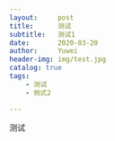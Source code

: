 ```yaml
---
layout:     post
title:      测试
subtitle:   测试1
date:       2020-03-20
author:     Yuwei
header-img: img/test.jpg
catalog: true
tags:
    - 测试
    - 侧式2

---
```

测试

```
